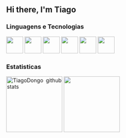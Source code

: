 <h2 align=justify>Hi there, I'm Tiago</h2> 

<div align=justify>
  <h3>Linguagens e Tecnologias</h3>  
    <img height='45px' width='45px' src="https://cdn.jsdelivr.net/gh/devicons/devicon@latest/icons/c/c-original.svg" />          
    <img height='45px' width='45px' src="https://cdn.jsdelivr.net/gh/devicons/devicon@latest/icons/python/python-original.svg" />
    <img height='45px' width='45px'  src="https://cdn.jsdelivr.net/gh/devicons/devicon@latest/icons/html5/html5-original.svg" />  
    <img height='45px' width='45px' src="https://cdn.jsdelivr.net/gh/devicons/devicon@latest/icons/css3/css3-original.svg" />  
    <img height='45px' width='45px' src="https://cdn.jsdelivr.net/gh/devicons/devicon@latest/icons/vscode/vscode-original.svg" />
    <img height='45px' width='45px' src="https://img.icons8.com/?size=100&id=AZOZNnY73haj&format=png&color=000000"/>
</div>

<div align=justify justify-content=space-between align-items=center >
  <h3>Estatisticas</h3>
  <img  height='150em'  src="https://github-readme-stats.vercel.app/api?username=TiagoDongo&rank_icon=github&show_icons=true&theme=gotham" alt="TiagoDongo github stats"/>
  <img  height='150em'  src="https://github-readme-stats.vercel.app/api/top-langs/?username=TiagoDongo&langs_count=10&layout=compact&theme=gotham&count_private=true&hide=css,html"/>
  <!--<img height="145em" src="https://streak-stats.demolab.com?user=TiagoDongo&theme=gotham"/>  -->
</div>

 
